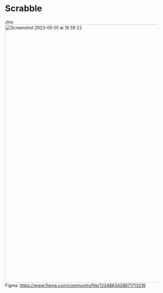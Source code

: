 # Scrabble
 
Jira: <img width="852" alt="Screenshot 2023-05-01 at 16 59 22" src="https://user-images.githubusercontent.com/21014429/235462653-f4b79988-9d3f-470b-9f6e-b76310c41b5d.png">
<br/>
Figma: https://www.figma.com/community/file/1234863428671713218

